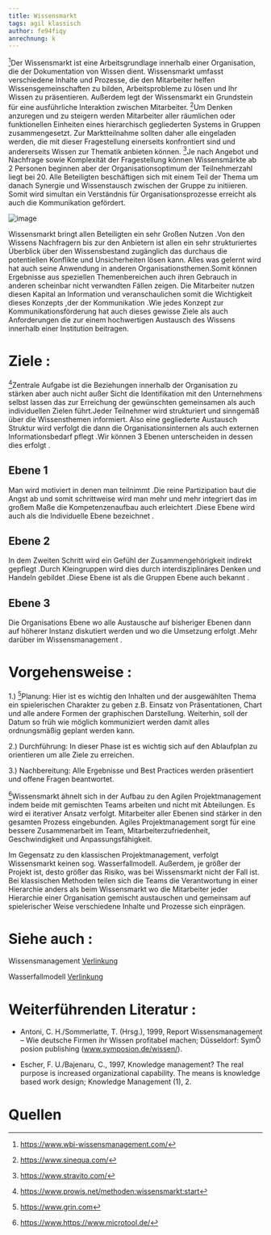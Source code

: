 ```yaml
---
title: Wissensmarkt
tags: agil klassisch
author: fe94fiqy
anrechnung: k 
---
```

[^1]Der Wissensmarkt ist eine Arbeitsgrundlage innerhalb einer Organisation, die der
Dokumentation von Wissen dient. Wissensmarkt umfasst verschiedene Inhalte und
Prozesse, die den Mitarbeiter helfen Wissensgemeinschaften zu bilden, Arbeitsprobleme zu
lösen und Ihr Wissen zu präsentieren. Außerdem legt der Wissensmarkt ein Grundstein für
eine ausführliche Interaktion zwischen Mitarbeiter. [^2]Um Denken anzuregen und zu steigern
werden Mitarbeiter aller räumlichen oder funktionellen Einheiten eines hierarchisch
gegliederten Systems in Gruppen zusammengesetzt. Zur Marktteilnahme sollten daher alle
eingeladen werden, die mit dieser Fragestellung einerseits konfrontiert sind und
andererseits Wissen zur Thematik anbieten können. [^3]Je nach Angebot und Nachfrage sowie
Komplexität der Fragestellung können Wissensmärkte ab 2 Personen beginnen aber der
Organisationsoptimum der Teilnehmerzahl liegt bei 20. Alle Beteiligten beschäftigen sich
mit einem Teil der Thema um danach Synergie und Wissenstausch zwischen der Gruppe zu
initiieren. Somit wird simultan ein Verständnis für Organisationsprozesse erreicht als auch
die Kommunikation gefördert.

![image](https://user-images.githubusercontent.com/93337487/145852962-b009cb1b-b5fe-4aa7-841f-094bfd498fe0.png)


Wissensmarkt bringt allen Beteiligten ein sehr Großen Nutzen .Von den Wissens Nachfragern
bis zur den Anbietern ist allen ein sehr strukturiertes Überblick über den Wissensbestand zugänglich das 
durchaus die potentiellen Konflikte und Unsicherheiten lösen kann. Alles was gelernt wird hat auch seine
Anwendung in anderen Organisationsthemen.Somit können Ergebnisse aus speziellen
Themenbereichen auch ihren Gebrauch in anderen scheinbar nicht verwandten Fällen zeigen.
Die Mitarbeiter nutzen diesen Kapital an Information und veranschaulichen somit die Wichtigkeit 
dieses Konzepts ,der der Kommunikation .Wie jedes Konzept zur Kommunikationsförderung hat
auch dieses gewisse Ziele als auch Anforderungen die zur einem hochwertigen Austausch
des Wissens innerhalb einer Institution beitragen.

# Ziele :

[^4]Zentrale Aufgabe ist die Beziehungen innerhalb der Organisation zu stärken aber auch nicht außer Sicht die Identifikation mit den
Unternehmens selbst lassen das zur Erreichung  der gewünschten gemeinsamen als auch 
individuellen Zielen führt.Jeder Teilnehmer wird strukturiert und sinngemäß  über die Wissensthemen informiert.
Also eine gegliederte  Austausch Struktur wird verfolgt die dann die Organisationsinternen als
auch externen Informationsbedarf pflegt .Wir können 3 Ebenen unterscheiden in dessen dies erfolgt .

## Ebene 1
Man wird motiviert in denen man teilnimmt .Die reine Partizipation baut die Angst ab und somit 
schrittweise wird man mehr und mehr integriert das im großem Maße die Kompetenzenaufbau auch erleichtert .Diese Ebene wird auch als die Individuelle Ebene bezeichnet .

## Ebene 2
In dem Zweiten Schritt wird ein Gefühl der Zusammengehörigkeit indirekt gepflegt .Durch 
Kleingruppen wird dies durch interdisziplinäres Denken und Handeln gebildet .Diese Ebene ist als die Gruppen Ebene auch bekannt .

## Ebene 3
Die Organisations Ebene wo alle Austausche auf bisheriger Ebenen dann auf höherer Instanz diskutiert werden und wo die Umsetzung erfolgt .Mehr darüber im Wissensmanagement .



#  Vorgehensweise :

1.) [^5]Planung: Hier ist es wichtig den Inhalten und der ausgewählten Thema ein
spielerischen Charakter zu geben z.B. Einsatz von Präsentationen, Chart und alle
andere Formen der graphischen Darstellung. Weiterhin, soll der Datum so früh wie
möglich kommuniziert werden damit alles ordnungsmäßig geplant werden kann.

2.) Durchführung: In dieser Phase ist es wichtig sich auf den Ablaufplan zu orientieren
um alle Ziele zu erreichen.

3.) Nachbereitung: Alle Ergebnisse und Best Practices werden präsentiert und offene
Fragen beantwortet.



[^6]Wissensmarkt ähnelt sich in der Aufbau zu den Agilen Projektmanagement indem beide mit
gemischten Teams arbeiten und nicht mit Abteilungen. Es wird ei iterativer Ansatz verfolgt.
Mitarbeiter aller Ebenen sind stärker in den gesamten Prozess eingebunden.
Agiles Projektmanagement sorgt für eine bessere Zusammenarbeit im Team,
Mitarbeiterzufriedenheit, Geschwindigkeit und Anpassungsfähigkeit.

Im Gegensatz zu den klassischen Projektmanagement, verfolgt Wissensmarkt keinen sog.
Wasserfallmodell. Außerdem, je größer der Projekt ist, desto größer das Risiko, was bei
Wissensmarkt nicht der Fall ist. Bei klassischen Methoden teilen sich die Teams die
Verantwortung in einer Hierarchie anders als beim Wissensmarkt wo die Mitarbeiter jeder
Hierarchie einer Organisation gemischt austauschen und gemeinsam auf spielerischer Weise
verschiedene Inhalte und Prozesse sich einprägen.

# Siehe auch :
Wissensmanagement [Verlinkung](wissensmanagement.md)

Wasserfallmodell [Verlinkung](Wasserfall_Modell.md)

# Weiterführenden Literatur :
* Antoni, C. H./Sommerlatte, T. (Hrsg.), 1999, Report Wissensmanagement – Wie deutsche
Firmen ihr Wissen profitabel machen; Düsseldorf: SymȬ posion publishing
(www.symposion.de/wissen/).

* Escher, F. U./Bajenaru, C., 1997, Knowledge management? The real purpose is increased
organizational capability. The means is knowledge based work design; Knowledge
Management (1), 2.

# Quellen

[^1]: https://www.wbi-wissensmanagement.com/
[^2]: https://www.sinequa.com/
[^3]: https://www.stravito.com/
[^4]: https://www.prowis.net/methoden:wissensmarkt:start
[^5]: https://www.grin.com
[^6]: https://www.https://www.microtool.de/


